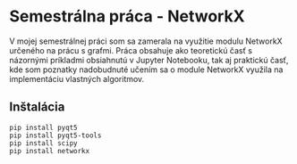 # Semestrálna práca - NetworkX
V mojej semestrálnej práci som sa zamerala na využitie modulu NetworkX určeného na prácu s grafmi.
Práca obsahuje ako teoretickú časť s názornými príkladmi obsiahnutú v Jupyter Notebooku, tak aj praktickú časť, kde som poznatky nadobudnuté učením sa o module NetworkX využila na implementáciu vlastných algoritmov.

## Inštalácia
    pip install pyqt5
    pip install pyqt5-tools
    pip install scipy
    pip install networkx

